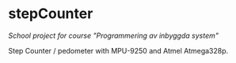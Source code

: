 # stepCounter
*School project for course "Programmering av inbyggda system"*

Step Counter / pedometer with MPU-9250 and Atmel Atmega328p.  
